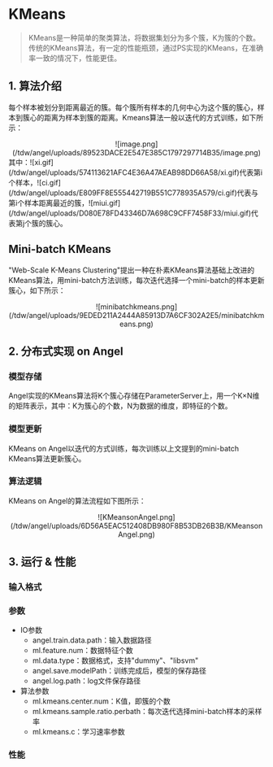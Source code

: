 # KMeans

> KMeans是一种简单的聚类算法，将数据集划分为多个簇，K为簇的个数。传统的KMeans算法，有一定的性能瓶颈，通过PS实现的KMeans，在准确率一致的情况下，性能更佳。

## 1. 算法介绍

每个样本被划分到距离最近的簇。每个簇所有样本的几何中心为这个簇的簇心，样本到簇心的距离为样本到簇的距离。Kmeans算法一般以迭代的方式训练，如下所示：
<div align=center>![image.png](/tdw/angel/uploads/89523DACE2E547E385C1797297714B35/image.png)</div>
其中：![xi.gif](/tdw/angel/uploads/574113621AFC4E36A47AEAB98DD66A58/xi.gif)代表第i个样本，![ci.gif](/tdw/angel/uploads/E809FF8E555442719B551C778935A579/ci.gif)代表与第i个样本距离最近的簇，![miui.gif](/tdw/angel/uploads/D080E78FD43346D7A698C9CFF7458F33/miui.gif)代表第j个簇的簇心。


## Mini-batch KMeans
"Web-Scale K-Means Clustering"提出一种在朴素KMeans算法基础上改进的KMeans算法，用mini-batch方法训练，每次迭代选择一个mini-batch的样本更新簇心，如下所示：
<div align=center>![minibatchkmeans.png](/tdw/angel/uploads/9EDED211A2444A85913D7A6CF302A2E5/minibatchkmeans.png)</div>

## 2. 分布式实现 on Angel

### 模型存储
Angel实现的KMeans算法将K个簇心存储在ParameterServer上，用一个K×N维的矩阵表示，其中：K为簇心的个数，N为数据的维度，即特征的个数。

### 模型更新
KMeans on Angel以迭代的方式训练，每次训练以上文提到的mini-batch KMeans算法更新簇心。

### 算法逻辑
KMeans on Angel的算法流程如下图所示：
<div align=center>![KMeansonAngel.png](/tdw/angel/uploads/6D56A5EAC512408DB980F8B53DB26B3B/KMeansonAngel.png)</div>


## 3. 运行 & 性能

### 输入格式

### 参数
* IO参数
  * angel.train.data.path：输入数据路径
  * ml.feature.num：数据特征个数
  * ml.data.type：数据格式，支持"dummy"、"libsvm"
  * angel.save.modelPath：训练完成后，模型的保存路径
  * angel.log.path：log文件保存路径
* 算法参数
  * ml.kmeans.center.num：K值，即簇的个数
  * ml.kmeans.sample.ratio.perbath：每次迭代选择mini-batch样本的采样率
  * ml.kmeans.c：学习速率参数

### 性能
